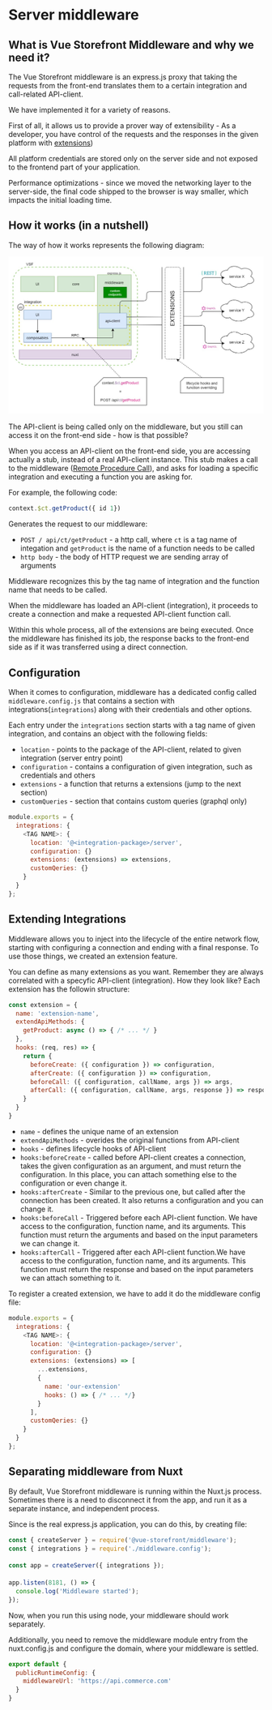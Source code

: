 # Server middleware

## What is Vue Storefront Middleware and why we need it?

The Vue Storefront middleware is an express.js proxy that taking the requests from the front-end translates them to a certain integration and call-related API-client.

We have implemented it for a variety of reasons.

First of all, it allows us to provide a prover way of extensibility - As a developer, you have control of the requests and the responses in the given platform with [extensions](/advanced/server-middleware.html#extending-middleware))

All platform credentials are stored only on the server side and not exposed to the frontend part of your application.

Performance optimizations - since we moved the networking layer to the server-side, the final code shipped to the browser is way smaller, which impacts the initial loading time. 

## How it works (in a nutshell)

The way of how it works represents the following diagram:

<center>
  <img src="../images/middleware-diagram.jpg" alt="Middleware Diagram" />
</center>

The API-client is being called only on the middleware, but you still can access it on the front-end side - how is that possible?

When you access an API-client on the front-end side, you are accessing actually a stub, instead of a real API-client instance. This stub makes a call to the middleware ([Remote Procedure Call](https://en.wikipedia.org/wiki/Remote_procedure_call)), and asks for loading a specific integration and executing a function you are asking for.

For example, the following code:
```js
context.$ct.getProduct({ id 1})
```

Generates the request to our middleware:
- `POST / api/ct/getProduct` - a http call, where `ct` is a tag name of integation and `getProduct` is the name of a function needs to be called
- `http body` - the body of HTTP request we are sending array of arguments

Middleware recognizes this by the tag name of integration and the function name that needs to be called.

When the middleware has loaded an API-client (integration), it proceeds to create a connection and make a requested API-client function call.

Within this whole process, all of the extensions are being executed. Once the middleware has finished its job, the response backs to the front-end side as if it was transferred using a direct connection.


## Configuration


When it comes to configuration, middleware has a dedicated config called `middleware.config.js` that contains a section with integrations(`integrations`) along with their credentials and other options.

Each entry under the `integrations` section starts with a tag name of given integration, and contains an object with the following fields:

- `location` - points to the package of the API-client, related to given integration (server entry point)
- `configuration` - contains a configuration of given integration, such as credentials and others
- `extensions` - a function that returns a extensions (jump to the next section)
- `customQueries` - section that contains custom queries (graphql only)

```js
module.exports = {
  integrations: {
    <TAG NAME>: {
      location: '@<integration-package>/server',
      configuration: {}
      extensions: (extensions) => extensions,
      customQeries: {}
    }
  }
};
```

## Extending Integrations

Middleware allows you to inject into the lifecycle of the entire network flow, starting with configuring a connection and ending with a final response. To use those things, we created an extension feature.

You can define as many extensions as you want. Remember they are always correlated with a specyfic API-client (integration). How they look like? Each extension has the followin structure:

```js
const extension = {
  name: 'extension-name',
  extendApiMethods: {
    getProduct: async () => { /* ... */ }
  },
  hooks: (req, res) => {
    return {
      beforeCreate: ({ configuration }) => configuration,
      afterCreate: ({ configuration }) => configuration,
      beforeCall: ({ configuration, callName, args }) => args,
      afterCall: ({ configuration, callName, args, response }) => response
    }
  }
}
```

- `name` - defines the unique name of an extension
- `extendApiMethods` - overides the original functions from API-client
- `hooks` - defines lifecycle hooks of API-client
- `hooks:beforeCreate` - called before API-client creates a connection, takes the given configuration as an argument, and must return the configuration. In this place, you can attach something else to the configuration or even change it.
- `hooks:afterCreate` - Similar to the previous one, but called after the connection has been created. It also returns a configuration and you can change it.
- `hooks:beforeCall` - Triggered before each API-client function. We have access to the configuration, function name, and its arguments. This function must return the arguments and based on the input parameters we can change it.
- `hooks:afterCall` - Triggered after each API-client function.We have access to the configuration, function name, and its arguments. This function must return the response and based on the input parameters we can attach something to it.


To register a created extension, we have to add it do the middleware config file:

```js
module.exports = {
  integrations: {
    <TAG NAME>: {
      location: '@<integration-package>/server',
      configuration: {}
      extensions: (extensions) => [
        ...extensions,
        {
          name: 'our-extension'
          hooks: () => { /* ... */}
        }
      ],
      customQeries: {}
    }
  }
};
```

## Separating middleware from Nuxt

By default, Vue Storefront middleware is running within the Nuxt.js process. Sometimes there is a need to disconnect it from the app, and run it as a separate instance, and independent process.

Since is the real express.js application, you can do this, by creating file:

```js
const { createServer } = require('@vue-storefront/middleware');
const { integrations } = require('./middleware.config');

const app = createServer({ integrations });

app.listen(8181, () => {
  console.log('Middleware started');
});
```

Now, when you run this using node, your middleware should work separately.

Additionally, you need to remove the middleware module entry from the nuxt.config.js and configure the domain, where your middleware is settled.

```js
export default {
  publicRuntimeConfig: {
    middlewareUrl: 'https://api.commerce.com'
  }
}
```
